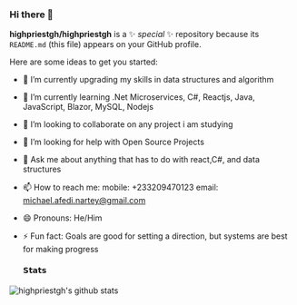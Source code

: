 ### Hi there 👋


**highpriestgh/highpriestgh** is a ✨ _special_ ✨ repository because its `README.md` (this file) appears on your GitHub profile.

Here are some ideas to get you started:

- 🔭 I’m currently upgrading my skills in data structures and algorithm
- 🌱 I’m currently learning .Net Microservices, C#, Reactjs, Java, JavaScript, Blazor, MySQL, Nodejs
- 👯 I’m looking to collaborate on any project i am studying
- 🤔 I’m looking for help with Open Source Projects
- 💬 Ask me about anything that has to do with react,C#, and data structures
- 📫 How to reach me: mobile: +233209470123 email: michael.afedi.nartey@gmail.com
- 😄 Pronouns: He/Him
- ⚡ Fun fact: Goals are good for setting a direction, but systems are best for making progress

  #### 𝗦𝘁𝗮𝘁𝘀

![highpriestgh's github stats](https://github-readme-stats.vercel.app/api?username=highpriestgh&show_icons=true&theme=dracula) 

